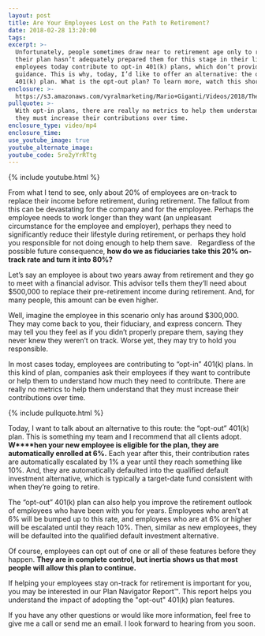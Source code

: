 ```yaml
---
layout: post
title: Are Your Employees Lost on the Path to Retirement?
date: 2018-02-28 13:20:00
tags:
excerpt: >-
  Unfortunately, people sometimes draw near to retirement age only to realize
  their plan hasn’t adequately prepared them for this stage in their life. Most
  employees today contribute to opt-in 401(k) plans, which don’t provide much
  guidance. This is why, today, I’d like to offer an alternative: the opt-out
  401(k) plan. What is the opt-out plan? To learn more, watch this short video.
enclosure: >-
  https://s3.amazonaws.com/vyralmarketing/Mario+Giganti/Videos/2018/The+Retirement+Bullseye+Advisor-+The+opt-out+401k+plan.mp4
pullquote: >-
  With opt-in plans, there are really no metrics to help them understand that
  they must increase their contributions over time.
enclosure_type: video/mp4
enclosure_time:
use_youtube_image: true
youtube_alternate_image:
youtube_code: 5re2yYrRTtg
---
```


{% include youtube.html %}

From what I tend to see, only about 20% of employees are on-track to replace their income before retirement, during retirement. The fallout from this can be devastating for the company and for the employee. Perhaps the employee needs to work longer than they want (an unpleasant circumstance for the employee and employer), perhaps they need to significantly reduce their lifestyle during retirement, or perhaps they hold you responsible for not doing enough to help them save. &nbsp; Regardless of the possible future consequence, **how do we as fiduciaries take this 20% on-track rate and turn it into 80%?**

Let’s say an employee is about two years away from retirement and they go to meet with a financial advisor. This advisor tells them they’ll need about $500,000 to replace their pre-retirement income during retirement. And, for many people, this amount can be even higher.

Well, imagine the employee in this scenario only has around $300,000. They may come back to you, their fiduciary, and express concern. They may tell you they feel as if you didn’t properly prepare them, saying they never knew they weren’t on track. Worse yet, they may try to hold you responsible.

In most cases today, employees are contributing to “opt-in” 401(k) plans. In this kind of plan, companies ask their employees if they want to contribute or help them to understand how much they need to contribute. There are really no metrics to help them understand that they must increase their contributions over time.

{% include pullquote.html %}

Today, I want to talk about an alternative to this route: the “opt-out” 401(k) plan. This is something my team and I recommend that all clients adopt. **W****hen your new employee is eligible for the plan, they are automatically enrolled at 6%.** Each year after this, their contribution rates are automatically escalated by 1% a year until they reach something like 10%. And, they are automatically defaulted into the qualified default investment alternative, which is typically a target-date fund consistent with when they’re going to retire.

The “opt-out” 401(k) plan can also help you improve the retirement outlook of employees who have been with you for years. Employees who aren’t at 6% will be bumped up to this rate, and employees who are at 6% or higher will be escalated until they reach 10%. Then, similar as new employees, they will be defaulted into the qualified default investment alternative.

Of course, employees can opt out of one or all of these features before they happen. **They are in complete control, but inertia shows us that most people will allow this plan to continue.**

If helping your employees stay on-track for retirement is important for you, you may be interested in our Plan Navigator Report™. This report helps you understand the impact of adopting the "opt-out" 401(k) plan features.&nbsp;

If you have any other questions or would like more information, feel free to give me a call or send me an email. I look forward to hearing from you soon.